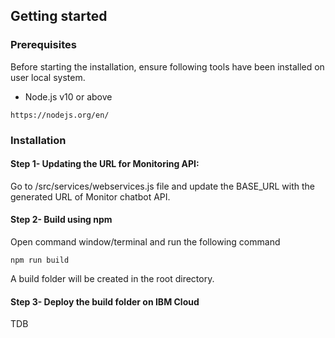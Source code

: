 ## Getting started

### Prerequisites

Before starting the installation, ensure following tools have been installed on user local system. 

- Node.js v10 or above
```
https://nodejs.org/en/
```


### Installation

#### Step 1- Updating the URL for Monitoring API:

Go to /src/services/webservices.js file and update the BASE_URL with the generated URL of Monitor chatbot API.

#### Step 2- Build using npm 

Open command window/terminal and run the following command
```
npm run build
```
A build folder will be created in the root directory.

#### Step 3- Deploy the build folder on IBM Cloud

TDB
